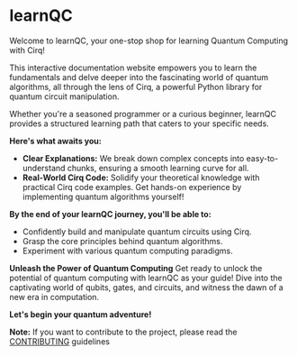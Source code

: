 # learnQC
Welcome to learnQC, your one-stop shop for learning Quantum Computing with Cirq!

This interactive documentation website empowers you to learn the fundamentals and delve deeper into the fascinating world of quantum algorithms, all through the lens of Cirq, a powerful Python library for quantum circuit manipulation.

Whether you're a seasoned programmer or a curious beginner, learnQC provides a structured learning path that caters to your specific needs.

**Here's what awaits you:**
- **Clear Explanations:** We break down complex concepts into easy-to-understand chunks, ensuring a smooth learning curve for all.
- **Real-World Cirq Code:** Solidify your theoretical knowledge with practical Cirq code examples. Get hands-on experience by implementing quantum algorithms yourself!

**By the end of your learnQC journey, you'll be able to:**
- Confidently build and manipulate quantum circuits using Cirq.
- Grasp the core principles behind quantum algorithms.
- Experiment with various quantum computing paradigms.

**Unleash the Power of Quantum Computing**
Get ready to unlock the potential of quantum computing with learnQC as your guide! Dive into the captivating world of qubits, gates, and circuits, and witness the dawn of a new era in computation.

**Let's begin your quantum adventure!**

**Note:**
If you want to contribute to the project, please read the [CONTRIBUTING](https://kausthub-kannan.github.io/learnQC/CONTRIBUTING/) guidelines
